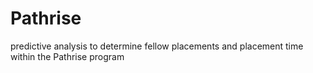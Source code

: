 # Pathrise
predictive analysis to determine fellow placements and placement time within the Pathrise program
